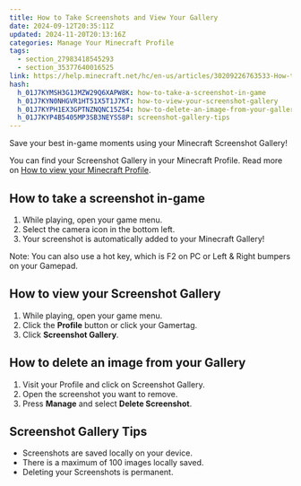 ```yaml
---
title: How to Take Screenshots and View Your Gallery
date: 2024-09-12T20:35:11Z
updated: 2024-11-20T20:13:16Z
categories: Manage Your Minecraft Profile
tags:
  - section_27983418545293
  - section_35377640016525
link: https://help.minecraft.net/hc/en-us/articles/30209226763533-How-to-Take-Screenshots-and-View-Your-Gallery
hash:
  h_01J7KYMSH3G1JMZW29Q6XAPW8K: how-to-take-a-screenshot-in-game
  h_01J7KYN0NHGVR1HT51X5T1J7KT: how-to-view-your-screenshot-gallery
  h_01J7KYPH1EX3GPTNZNQNC15Z54: how-to-delete-an-image-from-your-gallery
  h_01J7KYP4B5405MP3SB3NEYSS8P: screenshot-gallery-tips
---
```


Save your best in-game moments using your Minecraft Screenshot Gallery!

You can find your Screenshot Gallery in your Minecraft Profile. Read more on [How to view your Minecraft Profile](./How-to-View-Your-Minecraft-Profile.md).

## How to take a screenshot in-game

1.  While playing, open your game menu.
2.  Select the camera icon in the bottom left.
3.  Your screenshot is automatically added to your Minecraft Gallery!

Note: You can also use a hot key, which is F2 on PC or Left & Right bumpers on your Gamepad.

## How to view your Screenshot Gallery

1.  While playing, open your game menu.
2.  Click the **Profile** button or click your Gamertag.
3.  Click **Screenshot Gallery**.

## How to delete an image from your Gallery

1.  Visit your Profile and click on Screenshot Gallery.
2.  Open the screenshot you want to remove.
3.  Press **Manage** and select **Delete Screenshot**.

## Screenshot Gallery Tips

- Screenshots are saved locally on your device.
- There is a maximum of 100 images locally saved.
- Deleting your Screenshots is permanent.
